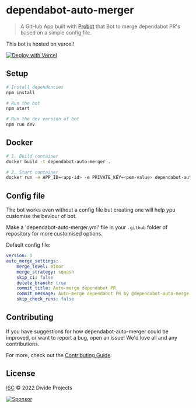 # dependabot-auto-merger

> A GitHub App built with [Probot](https://github.com/probot/probot) that Bot to merge dependabot PR's based on a simple config file.

This bot is hosted on vercel!

[![Deploy with Vercel](https://vercel.com/button)](https://vercel.com/new/clone?repository-url=https%3A%2F%2Fgithub.com%2Fdivideprojects%2Fdependabot-auto-merger)

## Setup

```sh
# Install dependencies
npm install

# Run the bot
npm start

# Run the dev version of bot
npm run dev
```

## Docker

```sh
# 1. Build container
docker build -t dependabot-auto-merger .

# 2. Start container
docker run -e APP_ID=<app-id> -e PRIVATE_KEY=<pem-value> dependabot-auto-merger
```

## Config file

The bot works even without a config file but creating one will help ypu customise the beviour of bot.

Make a 'dependabot-auto-merger.yml' file in your `.github` folder of repository for more customised options.

Default config file:
```yaml
version: 1
auto_merge_settings:
    merge_level: minor
    merge_strategy: squash
    skip_ci: false
    delete_branch: true
    commit_title: Auto-merge dependabot PR
    commit_message: Auto-merge dependabot PR by @dependabot-auto-merge
    skip_check_runs: false
```


## Contributing

If you have suggestions for how dependabot-auto-merger could be improved, or want to report a bug, open an issue! We'd love all and any contributions.

For more, check out the [Contributing Guide](CONTRIBUTING.md).

## License

[ISC](LICENSE) © 2022 Divide Projects


[![Sponsor](https://www.datocms-assets.com/31049/1618983297-powered-by-vercel.svg)](https://vercel.com/?utm_source=divideprojects&utm_campaign=oss)

